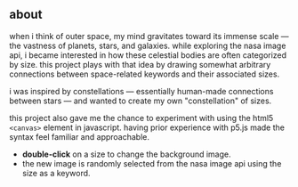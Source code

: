 ## about

when i think of outer space, my mind gravitates toward its immense scale — the vastness of planets, stars, and galaxies. while exploring the nasa image api, i became interested in how these celestial bodies are often categorized by size. this project plays with that idea by drawing somewhat arbitrary connections between space-related keywords and their associated sizes.

i was inspired by constellations — essentially human-made connections between stars — and wanted to create my own "constellation" of sizes.

this project also gave me the chance to experiment with using the html5 `<canvas>` element in javascript. having prior experience with p5.js made the syntax feel familiar and approachable.

- **double-click** on a size to change the background image.  
- the new image is randomly selected from the nasa image api using the size as a keyword.
